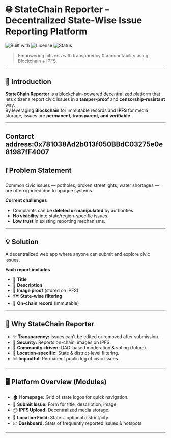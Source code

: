 # 🌐 StateChain Reporter – Decentralized State-Wise Issue Reporting Platform

![Built with](https://img.shields.io/badge/Built%20with-React%20%7C%20Hardhat%20%7C%20IPFS-0ea5e9)
![License](https://img.shields.io/badge/License-MIT-green)
![Status](https://img.shields.io/badge/Status-Prototype-blue)

> Empowering citizens with transparency & accountability using Blockchain + IPFS.

---

## 📌 Introduction
**StateChain Reporter** is a blockchain-powered decentralized platform that lets citizens report civic issues in a **tamper-proof** and **censorship-resistant** way.  
By leveraging **Blockchain** for immutable records and **IPFS** for media storage, issues are **permanent, transparent, and verifiable**.

---
## Contarct address:0x781038Ad2b013f050BBdC03275e0e81987fF4007
## ❗ Problem Statement
Common civic issues — potholes, broken streetlights, water shortages — are often ignored due to opaque systems.

**Current challenges**
- Complaints can be **deleted or manipulated** by authorities.
- **No visibility** into state/region-specific issues.
- **Low trust** in existing reporting mechanisms.

---

## 💡 Solution
A decentralized web app where anyone can submit and explore civic issues.

**Each report includes**
- 📝 **Title**  
- 📄 **Description**  
- 📸 **Image proof** (stored on IPFS)  
- 🗺️ **State-wise filtering**  
- 🔐 **On-chain record** (immutable)

---

## 🚀 Why StateChain Reporter
- ✨ **Transparency:** Issues can’t be edited or removed after submission.
- 🔐 **Security:** Reports on-chain; images on IPFS.
- 📢 **Community-driven:** DAO-based moderation & voting (future).
- 📍 **Location-specific:** State & district-level filtering.
- 📊 **Impactful:** Permanent public log of civic issues.

---

## 🖥️ Platform Overview (Modules)
- 🏠 **Homepage:** Grid of state logos for quick navigation.
- 📝 **Submit Issue:** Form for title, description, image.
- 📦 **IPFS Upload:** Decentralized media storage.
- 📍 **Location Field:** State + optional district/city.
- 📈 **Dashboard:** Stats of frequently reported issues & hotspots.

---

